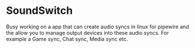 # SoundSwitch
Busy working on a app that can create audio syncs in linux for pipewire and the allow you to manage output devices into these audio syncs. For example a Game sync, Chat sync, Media sync etc.
